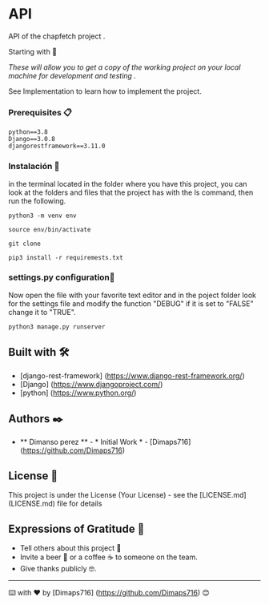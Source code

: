 # API

API of the chapfetch project .

Starting with 🚀

_These will allow you to get a copy of the working project on your local machine for development and testing ._

See Implementation to learn how to implement the project.


### Prerequisites  📋


```
python==3.8
Django==3.0.8
djangorestframework==3.11.0
```

### Instalación 🔧

in the terminal located in the folder where you have this project, you can look at the folders and files that the project has with the ls command,
then run the following.
```
python3 -m venv env
```

```
source env/bin/activate
```

```
git clone 
```

```
pip3 install -r requiremests.txt
```
### settings.py configuration🔧

Now open the file with your favorite text editor and in the poject folder look for the settings file and modify the function "DEBUG" if it is set to "FALSE" change it to "TRUE".


```
python3 manage.py runserver 
```

## Built with 🛠️


* [django-rest-framework] (https://www.django-rest-framework.org/)
* [Django] (https://www.djangoproject.com/)
* [python] (https://www.python.org/)


## Authors ✒️


* ** Dimanso perez ** - * Initial Work * - [Dimaps716] (https://github.com/Dimaps716)


## License 📄

This project is under the License (Your License) - see the [LICENSE.md] (LICENSE.md) file for details

## Expressions of Gratitude 🎁

* Tell others about this project 📢
* Invite a beer 🍺 or a coffee ☕ to someone on the team.
* Give thanks publicly 🤓.




---
⌨️ with ❤️ by [Dimaps716] (https://github.com/Dimaps716) 😊
